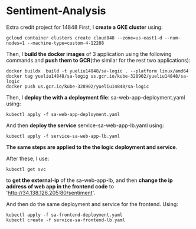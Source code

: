 # Sentiment-Analysis
Extra credit project for 14848
First, I **create a GKE cluster** using:

```
gcloud container clusters create cloud848 --zone=us-east1-d --num-nodes=1 --machine-type=custom-4-12288 
```

Then, I **build the docker images** of 3 application using the following commands  and **push them to GCR**(the similar for the rest two applications):

```
docker buildx  build -t yueliu14848/sa-logic . --platform linux/amd64
docker tag yueliu14848/sa-logig us.gcr.io/kube-328902/yueliu14848/sa-logic 
docker push us.gcr.io/kube-328902/yueliu14848/sa-logic
```

Then, I **deploy the with a deployment file**: sa-web-app-deployment.yaml using:

```
kubectl apply -f sa-web-app-deployment.yaml
```

And then **deploy the service** service-sa-web-app-lb.yaml using:

```
kubectl apply -f service-sa-web-app-lb.yaml 
```

**The same steps are applied to the the logic deployment and service**. 

After these,  I use:

```
kubectl get svc 
```

to **get the external-ip** of the sa-web-app-lb, and then **change the ip address of web app in the frontend code** to 'http://34.138.126.205:80/sentiment'.

And then do the same deployment and service for the frontend. Using:

```
kubectl apply -f sa-frontend-deployment.yaml 
kubectl create -f service-sa-frontend-lb.yaml 
```

